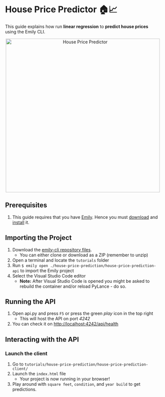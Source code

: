 # House Price Predictor 🏠📈

This guide explains how run **linear regression** to **predict house prices** using the Emily CLI.

<div align="center">
<img src="https://github.com/amboltio/emily-cli/blob/main/tutorials/house-price-prediction/house-price-prediction-client/house-price.png" alt="House Price Predictor" height="500"/>
</div>

## Prerequisites
1. This guide requires that you have [Emily](https://ambolt.io/emily-ai/).
Hence you must [download](https://github.com/amboltio/emily-cli/releases/latest) and [install](https://github.com/amboltio/emily-cli/wiki/Install-Emily) it.

## Importing the Project
1. Download the [emily-cli repository files](https://github.com/amboltio/emily-cli).
	* You can either clone or download as a ZIP (remember to unzip)
2. Open a terminal and locate the `tutorials` folder
3. Run ```$ emily open ./house-price-prediction/house-price-prediction-api``` to import the Emily project
4. Select the Visual Studio Code editor  
	* **Note:** After Visual Studio Code is opened you might be asked to rebuild the container and/or reload PyLance - do so.

## Running the API
1. Open api.py and press `F5` or press the green _play_ icon in the top right 
	* This will host the API on port _4242_
2. You can check it on [http://localhost:4242/api/health](http://localhost:4242/api/health)

## Interacting with the API
### Launch the client
1. Go to `tutorials/house-price-prediction/house-price-prediction-client/`
2. Launch the `index.html` file
      * Your project is now running in your browser!
3. Play around with `square feet`, `condition`, and `year build` to get predictions.

<!--
## Learn more 
Do you want to learn more on how the **House Price Predictor** is implemented Emily, check out this in-depth walkthrough:
- [House Price Predictor walkthrough](https://github.com/amboltio/emily-cli/wiki/House-price-prediction)
- Get more information on the [Emily Platform](https://ambolt.io/emily-ai/)
-->


